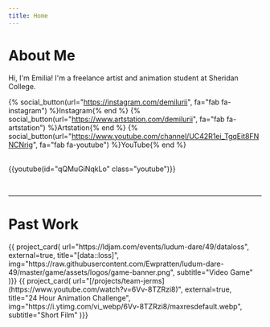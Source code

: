 ```yaml
---
title: Home
---
```


# About Me

Hi, I'm Emilia! I'm a freelance artist and animation student at Sheridan College.

<!-- Social links -->
{% social_button(url="https://instagram.com/demilurii", fa="fab fa-instagram") %}Instagram{% end %}
{% social_button(url="https://www.artstation.com/demilurii", fa="fab fa-artstation") %}Artstation{% end %}
{% social_button(url="https://www.youtube.com/channel/UC42R1ei_TgqEit8FNNCNrig", fa="fab fa-youtube") %}YouTube{% end %}
<br>
<br>

<!-- Demo reel -->
{{youtube(id="qQMuGiNqkLo" class="youtube")}}

<br>
<hr>

# Past Work

<div class="project-cards">
<!-- Define your past work in here -->
{{ project_card(
    url="https://ldjam.com/events/ludum-dare/49/dataloss",
    external=true,
    title="[data::loss]",
    img="https://raw.githubusercontent.com/Ewpratten/ludum-dare-49/master/game/assets/logos/game-banner.png",
    subtitle="Video Game"
)}}
{{ project_card(
    url="[/projects/team-jerms](https://www.youtube.com/watch?v=6Vv-8TZRzi8)",
    external=true,
    title="24 Hour Animation Challenge",
    img="https://i.ytimg.com/vi_webp/6Vv-8TZRzi8/maxresdefault.webp",
    subtitle="Short Film"
)}}
<!-- {{ project_card(
    url="/projects/team-jerms",
    external=false,
    title="24 Hour Animation Challenge",
    img="https://i.ytimg.com/vi_webp/6Vv-8TZRzi8/maxresdefault.webp",
    subtitle="Short Film"
)}}
{{ project_card(
    url="/404",
    external=false,
    title="A third project",
    img="https://cdn.artstation.com/static_media/placeholders/user/cover/default.jpg",
    subtitle="???"
)}} -->
</div><br>

<!-- # Additional Work -->
